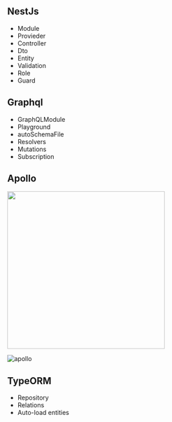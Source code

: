 ## NestJs

- Module
- Provieder
- Controller
- Dto
- Entity
- Validation
- Role
- Guard

## Graphql

- GraphQLModule
- Playground
- autoSchemaFile
- Resolvers
- Mutations
- Subscription

## Apollo

<img src="https://www.apollographql.com/docs/apollo-server/ee7fbac9c0ca5b1dd6aef886bb695e63/index-diagram.svg" width="360">

![apollo](https://github.com/rkudryashov/graphql-federation/raw/master/architecture.png)

## TypeORM

- Repository
- Relations
- Auto-load entities

